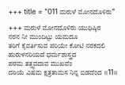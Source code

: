 +++
title = "011 ಮರುಳೆ ಮೋನದೊಳಿರು"

+++
ಮರುಳೆ ಮೋನದೊಳಿರು ಯುಧಿಷ್ಠಿರ  
ನರನ ನೀ ಮುಂದಿಟ್ಟು ಯಮದೂ  
ತರಿಗೆ ಕೈವರ್ತಿಸುವ ಪರಿಯೇ ಕೋಟಿ ನರಕದಲಿ  
ಹುರುಳನರಿಯದೆ ಧರ್ಮಶಾಸ್ತ್ರದ  
ಪರಮ ತತ್ತ್ವವದಾವ ಮುಖವೆಂ  
ದರಿಯೆ ವಿಷಮ ಕ್ಷತ್ರತಾಮಸ ನಿನ್ನ ಬಿಡದೆಂದ       ॥11॥